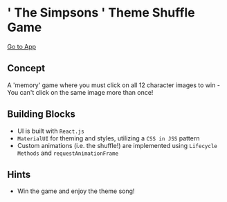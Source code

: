 # ' The Simpsons ' Theme Shuffle Game

[Go to App](https://zealous-meninsky-879b2a.netlify.com)

## Concept
A 'memory' game where you must click on all 12 character images to win - You can't click on the same image more than once!

## Building Blocks
* UI is built with `React.js`
* `MaterialUI` for theming and styles, utilizing a `CSS in JSS` pattern
* Custom animations (i.e. the shuffle!) are implemented using `Lifecycle Methods` and `requestAnimationFrame`

 ## Hints
 * Win the game and enjoy the theme song!

